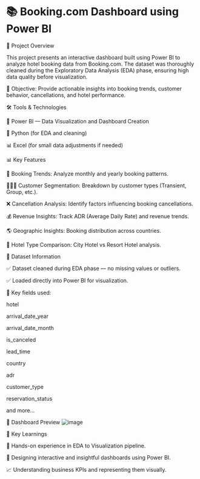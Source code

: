 # 📚 Booking.com Dashboard using Power BI

🧩 Project Overview

This project presents an interactive dashboard built using Power BI to analyze hotel booking data from Booking.com.
The dataset was thoroughly cleaned during the Exploratory Data Analysis (EDA) phase, ensuring high data quality before visualization.

🎯 Objective: Provide actionable insights into booking trends, customer behavior, cancellations, and hotel performance.

🛠️ Tools & Technologies

🔵 Power BI — Data Visualization and Dashboard Creation

🐍 Python (for EDA and cleaning)

📊 Excel (for small data adjustments if needed)

📊 Key Features

📅 Booking Trends: Analyze monthly and yearly booking patterns.

🧑‍🤝‍🧑 Customer Segmentation: Breakdown by customer types (Transient, Group, etc.).

❌ Cancellation Analysis: Identify factors influencing booking cancellations.

💰 Revenue Insights: Track ADR (Average Daily Rate) and revenue trends.

🌎 Geographic Insights: Booking distribution across countries.

🏨 Hotel Type Comparison: City Hotel vs Resort Hotel analysis.

📂 Dataset Information

✅ Dataset cleaned during EDA phase — no missing values or outliers.

✅ Loaded directly into Power BI for visualization.

📌 Key fields used:

hotel

arrival_date_year

arrival_date_month

is_canceled

lead_time

country

adr

customer_type

reservation_status

and more...

📸 Dashboard Preview
![image](https://github.com/user-attachments/assets/e9eedd1a-c82f-478c-846f-5c65f63877fb)



🧠 Key Learnings

📌 Hands-on experience in EDA to Visualization pipeline.

🎨 Designing interactive and insightful dashboards using Power BI.

📈 Understanding business KPIs and representing them visually.
